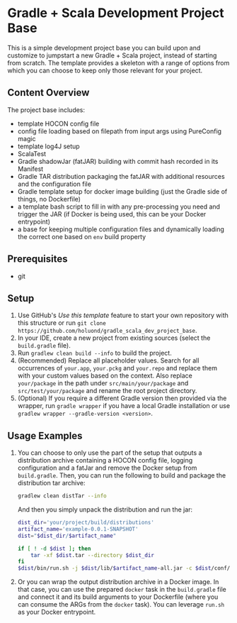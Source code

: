 # Gradle + Scala Development Project Base
This is a simple development project base you can build upon and customize to jumpstart a new Gradle + Scala project,
instead of starting from scratch. The template provides a skeleton with a range of options from which you can choose to keep only those relevant for your project.

## Content Overview

The project base includes:
- template HOCON config file
- config file loading based on filepath from input args using PureConfig magic
- template log4J setup
- ScalaTest
- Gradle shadowJar (fatJAR) building with commit hash recorded in its Manifest
- Gradle TAR distribution packaging the fatJAR with additional resources and the configuration file
- Gradle template setup for docker image building (just the Gradle side of things, no Dockerfile)
- a template bash script to fill in with any pre-processing you need and trigger the JAR (if Docker is being used, this can be your Docker entrypoint)
- a base for keeping multiple configuration files and dynamically loading the correct one based on `env` build property

## Prerequisites
- git
 
## Setup
1. Use GitHub's _Use this template_ feature to start your own repository with this structure or run `git clone https://github.com/holuond/gradle_scala_dev_project_base`.
1. In your IDE, create a new project from existing sources (select the `build.gradle` file).
1. Run `gradlew clean build --info` to build the project.
1. (Recommended) Replace all placeholder values. Search for all occurrences of `your.app`, `your.pckg` and
 `your.repo` and replace them with your custom values based on the context.
Also replace `your/package` in the path under `src/main/your/package` and `src/test/your/package` and rename the root project directory.
1. (Optional) If you require a different Gradle version then provided via the wrapper, run `gradle wrapper` if you have
a local Gradle installation or use `gradlew wrapper --gradle-version <version>`.

## Usage Examples
1. You can choose to only use the part of the setup that outputs a distribution archive containing a HOCON config
file, logging configuration and a fatJar and remove the Docker setup from `build.gradle`.
Then, you can run the following to build and package the distribution tar archive:
    ```bash
    gradlew clean distTar --info
    ```
    And then you simply unpack the distribution and run the jar:
    ```bash
    dist_dir='your/project/build/distributions'
    artifact_name='example-0.0.1-SNAPSHOT'
    dist="$dist_dir/$artifact_name"
    
    if [ ! -d $dist ]; then
        tar -xf $dist.tar --directory $dist_dir
    fi
    $dist/bin/run.sh -j $dist/lib/$artifact_name-all.jar -c $dist/conf/application.conf -l $dist/conf/log4j.xml
    ```
2. Or you can wrap the output distribution archive in a Docker image. In that case, you can use the prepared `docker` task in the
`build.gradle` file and connect it and its build arguments to your Dockerfile (where you can consume the ARGs from the `docker` task).
You can leverage `run.sh` as your Docker entrypoint.